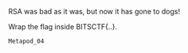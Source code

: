RSA was bad as it was, but now it has gone to dogs!

Wrap the flag inside BITSCTF{..}.

    Metapod_04
